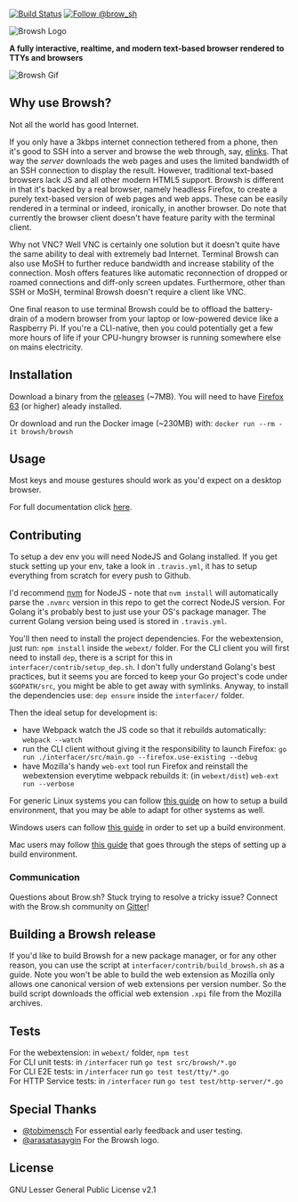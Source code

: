 [![Build Status](https://travis-ci.org/browsh-org/browsh.svg?branch=master)](https://travis-ci.org/browsh-org/browsh) [![Follow @brow_sh](https://img.shields.io/twitter/follow/brow_sh.svg?style=social&label=Follow)](https://twitter.com/intent/follow?screen_name=brow_sh)

![Browsh Logo](https://www.brow.sh/assets/images/browsh-header.jpg)

**A fully interactive, realtime, and modern text-based browser rendered to TTYs and browsers**

![Browsh Gif](https://media.giphy.com/media/bbsmVkYjPdOKHhMXOO/giphy.gif)

## Why use Browsh?

Not all the world has good Internet.

If you only have a 3kbps internet connection tethered from a phone,
then it's good to SSH into a server and browse the web through, say,
[elinks](https://github.com/browsh-org/browsh/issues/17). That way the
_server_ downloads the web pages and uses the limited bandwidth of an
SSH connection to display the result. However, traditional text-based browsers
lack JS and all other modern HTML5 support. Browsh is different
in that it's backed by a real browser, namely headless Firefox,
to create a purely text-based version of web pages and web apps. These can be easily
rendered in a terminal or indeed, ironically, in another browser. Do note that currently the browser client doesn't have feature parity with the terminal client.

Why not VNC? Well VNC is certainly one solution but it doesn't quite
have the same ability to deal with extremely bad Internet. Terminal 
Browsh can also use MoSH to further reduce bandwidth and increase stability
of the connection. Mosh offers features like automatic
reconnection of dropped or roamed connections and diff-only screen updates.
Furthermore, other than SSH or MoSH, terminal Browsh doesn't require a client
like VNC.

One final reason to use terminal Browsh could be to offload the battery-drain of a modern
browser from your laptop or low-powered device like a Raspberry Pi. If you're a CLI-native,
then you could potentially get a few more hours of life if your CPU-hungry browser
is running somewhere else on mains electricity.

## Installation

Download a binary from the [releases](https://github.com/browsh-org/browsh/releases) (~7MB).
You will need to have [Firefox 63](https://www.mozilla.org/en-US/firefox/new/) (or higher) aleady installed.

Or download and run the Docker image (~230MB) with:
    `docker run --rm -it browsh/browsh`

## Usage
Most keys and mouse gestures should work as you'd expect on a desktop
browser.

For full documentation click [here](https://www.brow.sh/docs/introduction/).

## Contributing
To setup a dev env you will need NodeJS and Golang installed. If you get stuck
setting up your env, take a look in `.travis.yml`, it has to setup everything
from scratch for every push to Github.

I'd recommend [nvm](https://github.com/creationix/nvm) for NodeJS - note that
`nvm install` will automatically parse the `.nvmrc` version in this repo to get
the correct NodeJS version. For Golang it's probably best to just use your OS's
package manager. The current Golang version being used is stored in `.travis.yml`.

You'll then need to install the project dependencies. For the webextension, just
run: `npm install` inside the `webext/` folder. For the CLI client you will first
need to install `dep`, there is a script for this in `interfacer/contrib/setup_dep.sh`.
I don't fully understand Golang's best practices, but it seems you are forced to
keep your Go project's code under `$GOPATH/src`, you might be able to get away
with symlinks. Anyway, to install the dependencies use: `dep ensure` inside the
`interfacer/` folder.

Then the ideal setup for development is:
  * have Webpack watch the JS code so that it rebuilds automatically:
    `webpack --watch`
  * run the CLI client without giving it the responsibility to launch Firefox:
    `go run ./interfacer/src/main.go --firefox.use-existing --debug`
  * have Mozilla's handy `web-ext` tool run Firefox and reinstall the
    webextension everytime webpack rebuilds it: (in `webext/dist`)
    `web-ext run --verbose`

For generic Linux systems you can follow [this guide](https://github.com/browsh-org/browsh/blob/master/contrib/setup_linux_build_environment.md) on how to setup a build environment, that you may be able to adapt for other systems as well.

Windows users can follow [this guide](https://github.com/browsh-org/browsh/blob/master/contrib/setup_windows_build_environment.md) in order to set up a build environment.

Mac users may follow [this guide](https://github.com/browsh-org/browsh/blob/master/contrib/setup_mac_build_environment.md) that goes through the steps of setting up a build environment.

### Communication
Questions about Brow.sh? Stuck trying to resolve a tricky issue? Connect with the Brow.sh community on [Gitter](https://gitter.im/browsh)!

## Building a Browsh release
If you'd like to build Browsh for a new package manager, or for any other reason,
you can use the script at `interfacer/contrib/build_browsh.sh` as a guide. Note
you won't be able to build the web extension as Mozilla only allows one canonical
version of web extensions per version number. So the build script downloads the
official web extension `.xpi` file from the Mozilla archives.
    
## Tests

For the webextension: in `webext/` folder, `npm test`    
For CLI unit tests: in `/interfacer` run `go test src/browsh/*.go`    
For CLI E2E tests: in `/interfacer` run `go test test/tty/*.go`    
For HTTP Service tests: in `/interfacer` run `go test test/http-server/*.go`    

## Special Thanks
  * [@tobimensch](https://github.com/tobimensch) For essential early feedback and user testing.
  * [@arasatasaygin](https://github.com/arasatasaygin) For the Browsh logo.

## License
GNU Lesser General Public License v2.1

